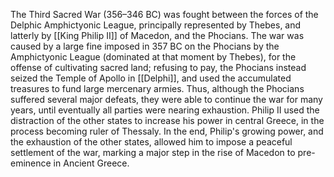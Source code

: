 The Third Sacred War (356–346 BC) was fought between the forces of the Delphic Amphictyonic League, principally represented by Thebes, and latterly by [[King Philip II]] of Macedon, and the Phocians. The war was caused by a large fine imposed in 357 BC on the Phocians by the Amphictyonic League (dominated at that moment by Thebes), for the offense of cultivating sacred land; refusing to pay, the Phocians instead seized the Temple of Apollo in [[Delphi]], and used the accumulated treasures to fund large mercenary armies. Thus, although the Phocians suffered several major defeats, they were able to continue the war for many years, until eventually all parties were nearing exhaustion. Philip II used the distraction of the other states to increase his power in central Greece, in the process becoming ruler of Thessaly. In the end, Philip's growing power, and the exhaustion of the other states, allowed him to impose a peaceful settlement of the war, marking a major step in the rise of Macedon to pre-eminence in Ancient Greece.